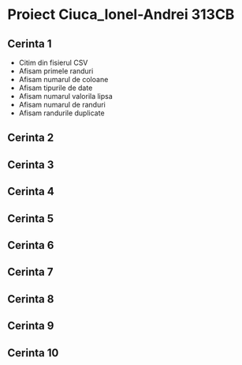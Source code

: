 # Proiect Ciuca_Ionel-Andrei 313CB
## Cerinta 1
- Citim din fisierul CSV
- Afisam primele randuri
- Afisam numarul de coloane
- Afisam tipurile de date
- Afisam numarul valorila lipsa
- Afisam numarul de randuri
- Afisam randurile duplicate
## Cerinta 2

## Cerinta 3

## Cerinta 4

## Cerinta 5

## Cerinta 6

## Cerinta 7

## Cerinta 8

## Cerinta 9

## Cerinta 10
